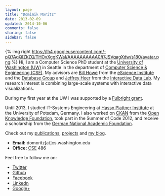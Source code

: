 ```yaml
---
layout: page
title: "Dominik Moritz"
date: 2013-02-09
updated: 2014-10-06
comments: false
sharing: false
sidebar: false
---
```


{% img right https://lh4.googleusercontent.com/-pQ7AqQIZkZQ/THOvXggKWaI/AAAAAAAAAA0/i7JSVqagXdw/s180/avatar.png %}
Hi, I am a Computer Science PhD student at the [University of Washington (UW)](http://www.washington.edu/) in Seattle in the department of [Computer Science & Engineering (CSE)](http://www.cs.washington.edu/). My advisors are [Bill Howe](http://homes.cs.washington.edu/~billhowe/) from the [eScience Institute](http://escience.washington.edu/) and the [Database Group](http://db.cs.washington.edu/) and [Jeffrey Heer](http://homes.cs.washington.edu/~jheer/) from the [Interactive Data Lab](http://idl.cs.washington.edu/). My research interest is combining large-scale systems with interactive data visualizations.

During my first year at the UW I was supported by a [Fulbright grant](https://en.wikipedia.org/wiki/Fulbright_Program).

Until 2013, I studied IT-Systems Engineering at [Hasso Plattner Institute](http://www.hpi.uni-potsdam.de) at the University of Potsdam, Germany. I also worked on [CKAN](http://www.ckan.org) from the [Open Knowledge Foundation](http://www.okfn.org), took part in the Summer of Code 2012, and receive a scholarship from the [German National Academic Foundation](http://www.studienstiftung.de/).

Check out my [publications](/publications), [projects](/projects) and [my blog](/blog).

* **Email:** &#100;&#111;&#109;&#111;&#114;&#105;&#116;&#122;&#91;&#97;&#116;&#93;&#99;&#115;&#46;&#119;&#97;&#115;&#104;&#105;&#110;&#103;&#116;&#111;&#110;&#46;&#101;&#100;&#117;
* **Office:** [CSE](http://www.washington.edu/maps/?q=cse) 486

<span class="clearfix"></span>

Feel free to follow me on:

* <i class="icon-twitter icon-large"></i> [Twitter](https://twitter.com/domoritz)
* <i class="icon-github icon-large"></i> [Github](https://github.com/domoritz)
* <i class="icon-facebook-sign icon-large"></i> [Facebook](https://www.facebook.com/moritz.dominik)
* <i class="icon-linkedin icon-large"></i> [Linkedn](https://www.linkedin.com/pub/dominik-moritz/24/b81/409)
* <i class="icon-google-plus-sign icon-large"></i> [Google+](https://plus.google.com/110111947282446666823)
